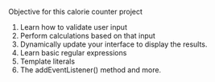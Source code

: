 Objective for this calorie counter project
1. Learn how to validate user input
2. Perform calculations based on that input
3. Dynamically update your interface to display the results.
4. Learn basic regular expressions
5. Template literals
6. The addEventListener() method and more.